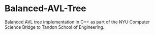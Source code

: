 # Balanced-AVL-Tree
Balanced AVL tree implementation in C++ as part of the NYU Computer Science Bridge to Tandon School of Engineering.
